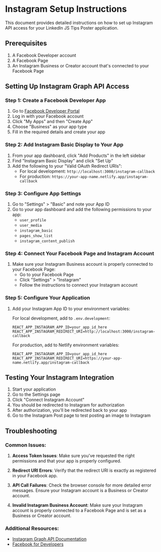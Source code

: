 # Instagram Setup Instructions

This document provides detailed instructions on how to set up Instagram API access for your LinkedIn JS Tips Poster application.

## Prerequisites

1. A Facebook Developer account
2. A Facebook Page
3. An Instagram Business or Creator account that's connected to your Facebook Page

## Setting Up Instagram Graph API Access

### Step 1: Create a Facebook Developer App

1. Go to [Facebook Developer Portal](https://developers.facebook.com/)
2. Log in with your Facebook account
3. Click "My Apps" and then "Create App"
4. Choose "Business" as your app type
5. Fill in the required details and create your app

### Step 2: Add Instagram Basic Display to Your App

1. From your app dashboard, click "Add Products" in the left sidebar
2. Find "Instagram Basic Display" and click "Set Up"
3. Add the following to your "Valid OAuth Redirect URIs":
   - For local development: `http://localhost:3000/instagram-callback`
   - For production: `https://your-app-name.netlify.app/instagram-callback`

### Step 3: Configure App Settings

1. Go to "Settings" > "Basic" and note your App ID
2. Go to your app dashboard and add the following permissions to your app:
   - `user_profile`
   - `user_media`
   - `instagram_basic`
   - `pages_show_list`
   - `instagram_content_publish`

### Step 4: Connect Your Facebook Page and Instagram Account

1. Make sure your Instagram Business account is properly connected to your Facebook Page:
   - Go to your Facebook Page
   - Click "Settings" > "Instagram"
   - Follow the instructions to connect your Instagram account

### Step 5: Configure Your Application

1. Add your Instagram App ID to your environment variables:

   For local development, add to `.env.development`:
   ```
   REACT_APP_INSTAGRAM_APP_ID=your_app_id_here
   REACT_APP_INSTAGRAM_REDIRECT_URI=http://localhost:3000/instagram-callback
   ```

   For production, add to Netlify environment variables:
   ```
   REACT_APP_INSTAGRAM_APP_ID=your_app_id_here
   REACT_APP_INSTAGRAM_REDIRECT_URI=https://your-app-name.netlify.app/instagram-callback
   ```

## Testing Your Instagram Integration

1. Start your application
2. Go to the Settings page
3. Click "Connect Instagram Account"
4. You should be redirected to Instagram for authorization
5. After authorization, you'll be redirected back to your app
6. Go to the Instagram Post page to test posting an image to Instagram

## Troubleshooting

### Common Issues:

1. **Access Token Issues**:
   Make sure you've requested the right permissions and that your app is properly configured.

2. **Redirect URI Errors**:
   Verify that the redirect URI is exactly as registered in your Facebook app.

3. **API Call Failures**:
   Check the browser console for more detailed error messages. Ensure your Instagram account is a Business or Creator account.

4. **Invalid Instagram Business Account**:
   Make sure your Instagram account is properly connected to a Facebook Page and is set as a Business or Creator account.

### Additional Resources:

- [Instagram Graph API Documentation](https://developers.facebook.com/docs/instagram-api)
- [Facebook for Developers](https://developers.facebook.com/docs)
